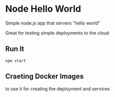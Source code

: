 # Node Hello World

Simple node.js app that servers "hello world"

Great for testing simple deployments to the cloud

## Run It

`npm start`
## Craeting Docker Images 
to use it for creating the deployment and services
